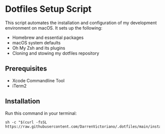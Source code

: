 # Dotfiles Setup Script

This script automates the installation and configuration of my development environment on macOS. It sets up the following:

- Homebrew and essential packages
- macOS system defaults
- Oh My Zsh and its plugins
- Cloning and stowing my dotfiles repository

## Prerequisites
 - Xcode Commandline Tool
 - iTerm2

## Installation
Run this command in your terminal:
```
sh -c "$(curl -fsSL https://raw.githubusercontent.com/DarrenVictoriano/.dotfiles/main/install.sh)"
```